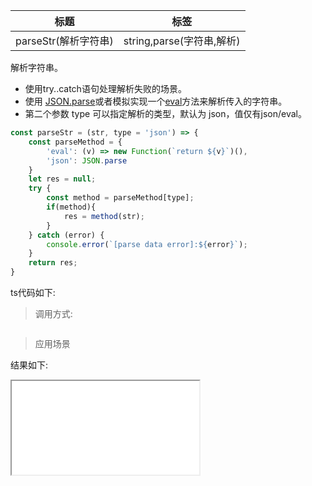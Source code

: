 | 标题                     | 标签           |
| ------------------------ | -------------- |
| parseStr(解析字符串) | string,parse(字符串,解析) |

解析字符串。

- 使用try..catch语句处理解析失败的场景。
- 使用 [JSON.parse](https://developer.mozilla.org/en-US/docs/Web/JavaScript/Reference/Global_Objects/JSON/parse)或者模拟实现一个[eval](codes/javascript/equalEval.md)方法来解析传入的字符串。
- 第二个参数 type 可以指定解析的类型，默认为 json，值仅有json/eval。

```js
const parseStr = (str, type = 'json') => {
    const parseMethod = {
        'eval': (v) => new Function(`return ${v}`)(),
        'json': JSON.parse
    }
    let res = null;
    try {
        const method = parseMethod[type];
        if(method){
            res = method(str);
        }
    } catch (error) {
        console.error(`[parse data error]:${error}`);
    }
    return res;
}
```

ts代码如下:

<div class="code-editor" data-url="codes/javascript/ts/parseStr.ts" data-language="typescript"></div>

> 调用方式:

```js

```

> 应用场景

<div class="code-editor" data-url="codes/javascript/html/parseStr.html" data-language="html"></div>

结果如下:

<iframe src="codes/javascript/html/parseStr.html"></iframe>
